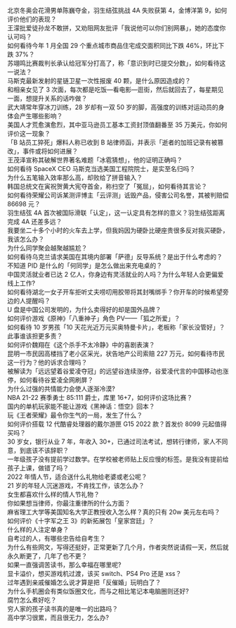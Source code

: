 北京冬奥会花滑男单陈巍夺金，羽生结弦挑战 4A 失败获第 4，金博洋第 9，如何评价他们的表现？  
王濛批爱徒孙龙不敢拼，又劝阻网友批评「我说他可以你们别网暴」，她的态度你认可吗？  
如何看待今年 1 月全国 29 个重点城市商品住宅成交面积同比下跌 46%，环比下跌 37%？  
苏翊鸣比赛裁判长承认给冠军分打高了，称「意识到时已提交分数」，如何看待这一说法？  
马斯克最新发射的星链卫星一次性报废 40 颗，是什么原因造成的？  
和相亲女见了 3 次面，每次都是吃饭—看电影—逛街，然后就回去了，每星期见一面，想提升关系的话咋做？  
武大靖常年穿冰刀训练，28 岁却有一双 50 岁的脚，高强度的训练对运动员的身体会产生哪些影响？  
美国人才荒愈演愈烈，其中亚马逊员工基本工资封顶值翻番至 35 万美元，你如何评价这一现象？  
「B 站员工猝死」爆料人称已收到 B 站律师函，并表示「逝者的加班记录有被篡改」，事件或将如何进展？  
王茂泽宣称其破解世界著名难题「冰雹猜想」，他的证明正确吗？  
如何看待 SpaceX CEO 马斯克当选美国工程院院士，是实至名归吗？  
为什么五笔输入效率那么高，却败给了拼音输入？  
韩国总统文在寅祝贺黄大宪夺首金，称扫空了「冤屈」，如何看待其言论？  
如何看待荣耀公司诉某测评博主「云评测」诋毁产品，侵害公司名誉，其被判赔偿 86698 元？  
羽生结弦 4A 首次被国际滑联「认定」，这一认定具有怎样的意义？羽生结弦距离完成 4A 还差多远？  
我要坐二十多个小时的火车去上学，但我妈因为硬卧比硬座贵很多反对我买硬卧，我该怎么办？  
为什么同学聚会越聚越尴尬？  
如何看待乌克兰请求美国在其境内部署「萨德」反导系统？是出于什么考虑的？  
不知道 PID 是什么的「何同学」是怎么做出来充电桌的？  
中国灵活就业者已达 2 亿人，你身边有灵活就业的人吗？为什么年轻人会更偏爱线上工作?  
如何看待湖北一女子开车拒听丈夫唠叨用胶带将其封嘴绑手？你开车的时候希望旁边的人提醒吗？  
U 盘是中国公司发明的，为什么卖得好的却是国外品牌？  
如何评价游戏《原神》「八重神子」角色 PV——「狐之所爱」？  
如何看待 10 岁男孩「10 天花光近万元买奥特曼卡片」，老板称「家长没管好」？此事谁该担更多责？  
如何评价魏翔在《这个杀手不太冷静》中的喜剧表演？  
昆明一市民因高楼挡了老小区采光，状告地产公司索赔 227 万元，如何看待市民这一行为？他的诉求合理吗？  
被解读为「远远望着谷爱凌夺冠」的远望谷连续涨停，谷爱凌代言的中国移动也涨停，如何看待谷爱凌全网刷屏？  
为什么过强的共情能力会使人逐渐冷漠?  
NBA 21-22 赛季勇士 85:111 爵士，库里 16+7，如何评价这场比赛？  
国内的单机玩家能不能让游戏《黑神话：悟空》回本？  
玩《王者荣耀》最令你生气的一局，发生了什么？  
如何评价搭载 12 代酷睿处理器的戴尔游匣 G15 2022 款？首发价 8099 元起值得买吗？  
30 岁女，银行从业 7 年，年收入 30+，已通过司法考试，想转行律师，家人不同意，到底该不该辞职？  
一年级孩子没有提前学过数学。在学校被老师贴上反应慢的标签。是我没有提前给孩子上课，做错了吗？  
2022 年情人节，适合送什么礼物给老婆或老公呢？  
21 岁的年轻人沉迷游戏，不肯找工作，该怎么办？  
女生都喜欢什么样的情人节礼物？  
你如果想当律师，你最注重律所的什么方面？  
麻省理工大学等美国知名大学正教授收入怎么样？真的只有 20w 美元左右吗？  
如何评价《十字军之王 3》的新拓展包「皇家宫廷」？  
什么样的人注定单身？  
自考过的人，有哪些忠告给自考生？  
为什么有些网文，写得还挺好，正常更新了几个月，作者突然说请假一天，然后就永久断更了，几年了也不更？  
如果一直强调苦读书，那么幸福在哪里呢?  
显卡溢价，想买游戏机过渡，该买 switch、PS4 Pro 还是 xss？  
过年遇到亲戚催婚怎么说才算是把「反催婚」玩明白了？  
为什么手机圈会有类似饭圈文化，而与之相比笔记本电脑圈则还好?  
腐竹怎么煮好吃？  
穷人家的孩子读书真的是唯一的出路吗？  
高中学习很累，而且很无力，怎么办?  
